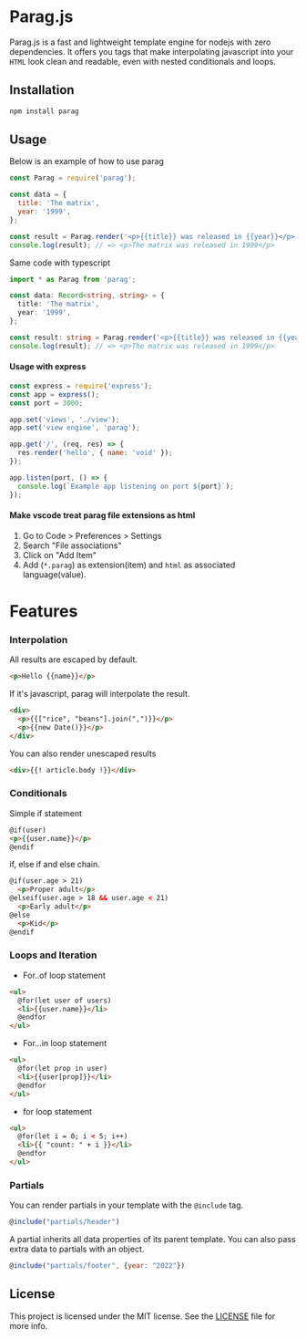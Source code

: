 # Parag.js

Parag.js is a fast and lightweight template engine for nodejs with zero dependencies. It offers you tags that make interpolating javascript into your `HTML` look clean and readable, even with nested conditionals and loops.

## Installation

```bash
npm install parag
```

## Usage

Below is an example of how to use parag

```js
const Parag = require('parag');

const data = {
  title: 'The matrix',
  year: '1999',
};

const result = Parag.render('<p>{{title}} was released in {{year}}</p>', data);
console.log(result); // => <p>The matrix was released in 1999</p>
```

Same code with typescript

```ts
import * as Parag from 'parag';

const data: Record<string, string> = {
  title: 'The matrix',
  year: '1999',
};

const result: string = Parag.render('<p>{{title}} was released in {{year}}</p>', data);
console.log(result); // => <p>The matrix was released in 1999</p>
```

#### Usage with express

```js
const express = require('express');
const app = express();
const port = 3000;

app.set('views', './view');
app.set('view engine', 'parag');

app.get('/', (req, res) => {
  res.render('hello', { name: 'void' });
});

app.listen(port, () => {
  console.log(`Example app listening on port ${port}`);
});
```

#### Make vscode treat parag file extensions as html

1. Go to Code > Preferences > Settings
2. Search "File associations"
3. Click on "Add Item"
4. Add (`*.parag`) as extension(item) and `html` as associated language(value).

# Features

### Interpolation

All results are escaped by default.

```html
<p>Hello {{name}}</p>
```

If it's javascript, parag will interpolate the result.

```html
<div>
  <p>{{["rice", "beans"].join(",")}}</p>
  <p>{{new Date()}}</p>
</div>
```

You can also render unescaped results

```html
<div>{{! article.body !}}</div>
```

### Conditionals

Simple if statement

```html
@if(user)
<p>{{user.name}}</p>
@endif
```

if, else if and else chain.

```html
@if(user.age > 21)
  <p>Proper adult</p>
@elseif(user.age > 18 && user.age < 21)
  <p>Early adult</p>
@else
  <p>Kid</p>
@endif
```

### Loops and Iteration

- For..of loop statement

```html
<ul>
  @for(let user of users)
  <li>{{user.name}}</li>
  @endfor
</ul>
```

- For...in loop statement

```html
<ul>
  @for(let prop in user)
  <li>{{user[prop]}}</li>
  @endfor
</ul>
```

- for loop statement

```html
<ul>
  @for(let i = 0; i < 5; i++)
  <li>{{ "count: " + i }}</li>
  @endfor
</ul>
```

### Partials

You can render partials in your template with the `@include` tag.

```js
@include("partials/header")
```

A partial inherits all data properties of its parent template. You can also pass extra data to partials with an object.

```js
@include("partials/footer", {year: "2022"})
```

## License

This project is licensed under the MIT license. See the [LICENSE](LICENSE) file for more info.
